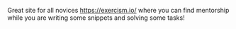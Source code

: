 Great site for all novices https://exercism.io/ where you can find mentorship while you are writing some snippets and solving some tasks!
